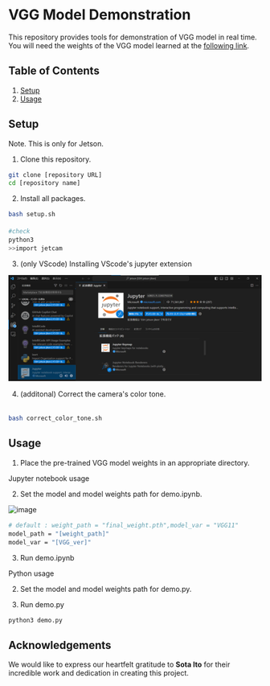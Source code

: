 # VGG Model Demonstration

This repository provides tools for demonstration of VGG model in real time. You will need the weights of the VGG model learned at the [following link](https://github.com/Da-Tsuchi/jikken3_vision_recognition.git).

## Table of Contents

1. [Setup](#setup)
2. [Usage](#usage)

## Setup 

Note. This is only for Jetson.


1. Clone this repository.

```bash
git clone [repository URL]
cd [repository name]
```

2. Install all packages.

```bash
bash setup.sh

#check
python3
>>import jetcam
```

3. (only VScode) Installing VScode's jupyter extension

    
![Alt text](image.png)

4. (additonal) Correct the camera's color tone.

```bash

bash correct_color_tone.sh
```

## Usage

1. Place the pre-trained VGG model weights in an appropriate directory.

Jupyter notebook usage


2. Set the model and model weights path for demo.ipynb.
<img width="1544" alt="image" src="https://github.com/s-ito0621/VGG_Demo/assets/131466870/7d47e6c5-07af-4923-bf5c-ec96ba9cb3af">

```bash
# default : weight_path = "final_weight.pth",model_var = "VGG11"
model_path = "[weight_path]"
model_var = "[VGG_ver]"

```

3. Run demo.ipynb

Python usage

2.  Set the model and model weights path for demo.py.

3.  Run demo.py

   ```bash
python3 demo.py
```

## Acknowledgements
We would like to express our heartfelt gratitude to **Sota Ito** for their incredible work and dedication in creating this project.



